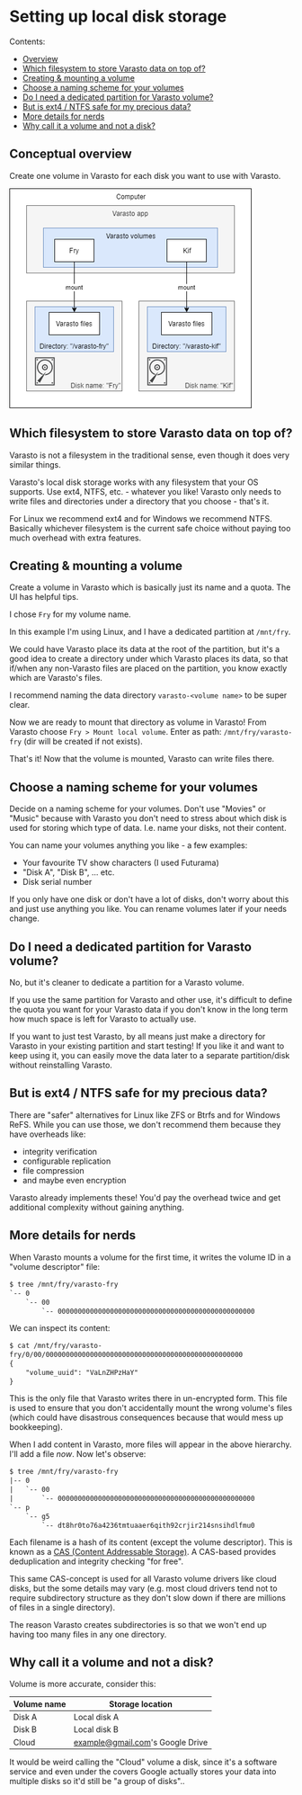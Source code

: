 Setting up local disk storage
=============================

Contents:

- [Overview](#overview)
- [Which filesystem to store Varasto data on top of?](#which-filesystem-to-store-varasto-data-on-top-of)
- [Creating & mounting a volume](#creating---mounting-a-volume)
- [Choose a naming scheme for your volumes](#choose-a-naming-scheme-for-your-volumes)
- [Do I need a dedicated partition for Varasto volume?](#do-i-need-a-dedicated-partition-for-varasto-volume)
- [But is ext4 / NTFS safe for my precious data?](#but-is-ext4---ntfs-safe-for-my-precious-data)
- [More details for nerds](#more-details-for-nerds)
- [Why call it a volume and not a disk?](#why-call-it-a-volume-and-not-a-disk)


Conceptual overview
-------------------

Create one volume in Varasto for each disk you want to use with Varasto.

![](guide_setting-up-local-fs-architecture.png)


Which filesystem to store Varasto data on top of?
-------------------------------------------------

Varasto is not a filesystem in the traditional sense, even though it does very similar things.

Varasto's local disk storage works with any filesystem that your OS supports. Use ext4,
NTFS, etc. - whatever you like! Varasto only needs to write files and directories under a
directory that you choose - that's it.

For Linux we recommend ext4 and for Windows we recommend NTFS. Basically whichever
filesystem is the current safe choice without paying too much overhead with extra features.


Creating & mounting a volume
----------------------------

Create a volume in Varasto which is basically just its name and a quota. The UI has helpful tips.

I chose `Fry` for my volume name.

In this example I'm using Linux, and I have a dedicated partition at `/mnt/fry`.

We could have Varasto place its data at the root of the partition, but it's a good idea to
create a directory under which Varasto places its data, so that if/when any non-Varasto
files are placed on the partition, you know exactly which are Varasto's files.

I recommend naming the data directory `varasto-<volume name>` to be super clear.

Now we are ready to mount that directory as volume in Varasto! From Varasto choose
`Fry > Mount local volume`. Enter as path: `/mnt/fry/varasto-fry` (dir will be created
if not exists).

That's it! Now that the volume is mounted, Varasto can write files there.


Choose a naming scheme for your volumes
---------------------------------------

Decide on a naming scheme for your volumes. Don't use "Movies" or "Music" because with
Varasto you don't need to stress about which disk is used for storing which type of data.
I.e. name your disks, not their content.

You can name your volumes anything you like - a few examples:

- Your favourite TV show characters (I used Futurama)
- "Disk A", "Disk B", ... etc.
- Disk serial number

If you only have one disk or don't have a lot of disks, don't worry about this and just
use anything you like. You can rename volumes later if your needs change.


Do I need a dedicated partition for Varasto volume?
---------------------------------------------------

No, but it's cleaner to dedicate a partition for a Varasto volume.

If you use the same partition for Varasto and other use, it's difficult to define the
quota you want for your Varasto data if you don't know in the long term how much space is
left for Varasto to actually use.

If you want to just test Varasto, by all means just make a directory for Varasto in your
existing partition and start testing! If you like it and want to keep using it, you can
easily move the data later to a separate partition/disk without reinstalling Varasto.


But is ext4 / NTFS safe for my precious data?
---------------------------------------------

There are "safer" alternatives for Linux like ZFS or Btrfs and for Windows ReFS. While you can
use those, we don't recommend them because they have overheads like:

- integrity verification
- configurable replication
- file compression
- and maybe even encryption

Varasto already implements these! You'd pay the overhead twice and get additional complexity
without gaining anything.


More details for nerds
----------------------

When Varasto mounts a volume for the first time, it writes the volume ID in a "volume descriptor" file:

```
$ tree /mnt/fry/varasto-fry
`-- 0
    `-- 00
        `-- 0000000000000000000000000000000000000000000000000
```

We can inspect its content:

```
$ cat /mnt/fry/varasto-fry/0/00/0000000000000000000000000000000000000000000000000
{
    "volume_uuid": "VaLnZHPzHaY"
}
```

This is the only file that Varasto writes there in un-encrypted form. This file is used
to ensure that you don't accidentally mount the wrong volume's files (which could have
disastrous consequences because that would mess up bookkeeping).

When I add content in Varasto, more files will appear in the above hierarchy. I'll add a
file *now*. Now let's observe:

```
$ tree /mnt/fry/varasto-fry
|-- 0
|   `-- 00
|       `-- 0000000000000000000000000000000000000000000000000
`-- p
    `-- g5
        `-- dt8hr0to76a4236tmtuaaer6qith92crjir214snsihdlfmu0
```

Each filename is a hash of its content (except the volume descriptor). This is known as a
[CAS (Content Addressable Storage)](https://en.wikipedia.org/wiki/Content-addressable_storage).
A CAS-based provides deduplication and integrity checking "for free".

This same CAS-concept is used for all Varasto volume drivers like cloud disks, but the some
details may vary (e.g. most cloud drivers tend not to require subdirectory structure as
they don't slow down if there are millions of files in a single directory).

The reason Varasto creates subdirectories is so that we won't end up having too many files
in any one directory.


Why call it a volume and not a disk?
------------------------------------

Volume is more accurate, consider this:

| Volume name  | Storage location                 |
|--------------|----------------------------------|
| Disk A       | Local disk A                     |
| Disk B       | Local disk B                     |
| Cloud        | example@gmail.com's Google Drive |

It would be weird calling the "Cloud" volume a disk, since it's a software service and
even under the covers Google actually stores your data into multiple disks so it'd still
be "a group of disks"..
